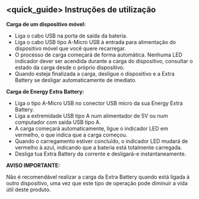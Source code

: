 ## <quick_guide> Instruções de utilização

**Carga de um dispositivo móvel:**

* Liga o cabo USB na porta de saída da bateria.
* Liga o cabo USB tipo A-Micro USB à entrada para alimentação do dispositivo móvel que você quere recarregar.  
* O processo de carga começará de forma automática. Nenhuma LED indicador dever ser acendida durante a carga do dispositivo, consultar o estado da carga desde o próprio dispositivo.
* Quando esteja finalizada a carga, desligue o dispositivo e a Extra Battery se desligar automaticamente de imediato.

**Carga de Energy Extra Battery:**
* Liga o tipo A-Micro USB no conector USB micro da sua Energy Extra Battery.
* Liga a extremidade USB tipo A num alimentador de 5V ou num computador com saída USB tipo A.
* A carga começará automaticamente, ligue o indicador LED em vermelho, o que indica que a carga começou.
* Quando o carregamento estiver concluído, o indicador LED mudará de vermelho à azul, indicando que a bateria está totalmente carregada. 
* Desliga tua Extra Battery da corrente e desligará-e instantaneamente.



**AVISO IMPORTANTE:**

Não é recomendável realizar a carga da Extra Battery quando está ligada à outro dispositivo, uma vez que este tipo de operação pode diminuir a vida útil deste produto.
